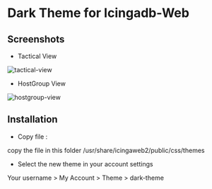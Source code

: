 # Dark Theme for Icingadb-Web

## Screenshots

* Tactical View
  
![tactical-view](https://github.com/gbin2265/icingadb-dark-colors-theme/assets/29303758/8be3a795-f238-4247-ab7f-b94a35be9657)


* HostGroup View
  
![hostgroup-view](https://github.com/gbin2265/icingadb-dark-colors-theme/assets/29303758/381132bc-4202-442a-8376-c7e8ecef2fbc)

## Installation 
* Copy file :

copy the file in this folder /usr/share/icingaweb2/public/css/themes

* Select the new theme in your account settings

Your username > My Account > Theme > dark-theme


